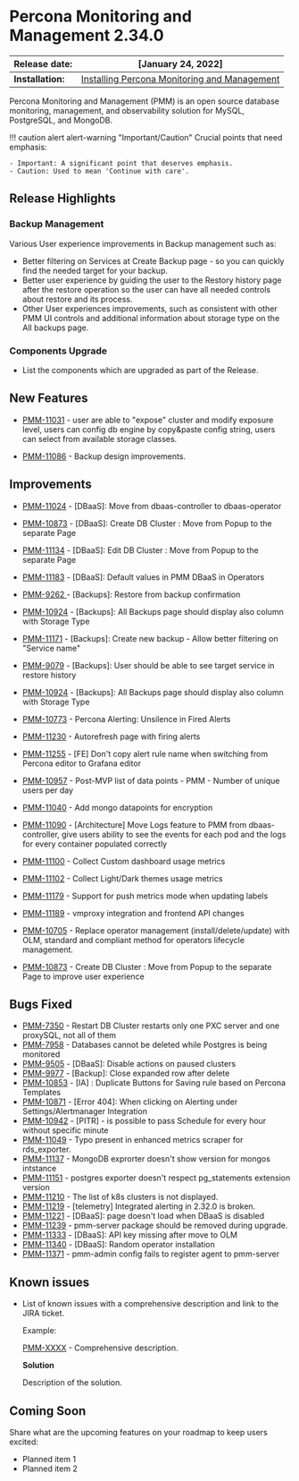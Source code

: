 
# Percona Monitoring and Management 2.34.0


| **Release date:** | [January 24, 2022]                                                                                    |
| ----------------- | ----------------------------------------------------------------------------------------------- |
| **Installation:** | [Installing Percona Monitoring and Management](https://www.percona.com/software/pmm/quickstart) |

Percona Monitoring and Management (PMM) is an open source database monitoring, management, and observability solution for MySQL, PostgreSQL, and MongoDB.

!!! caution alert alert-warning "Important/Caution"
    Crucial points that need emphasis:

    - Important: A significant point that deserves emphasis.
    - Caution: Used to mean 'Continue with care'.


## Release Highlights

### Backup Management
Various User experience improvements in Backup management such as:
- Better filtering on Services at Create Backup page - so you can quickly find the needed target for your backup.
- Better user experience by guiding the user to the Restory history page after the restore operation so the user can have all needed controls about restore and its process. 
- Other User experiences improvements, such as consistent with other PMM UI controls and additional information about storage type on the All backups page. 


### Components Upgrade
- List the components which are upgraded as part of the Release.

## New Features

    

- [PMM-11031](https://jira.percona.com/browse/PMM-11031) - user are able to "expose" cluster and modify exposure level, users can config db engine by copy&paste config string, users can select from available storage classes.

- [PMM-11086](https://jira.percona.com/browse/PMM-11086) - Backup design improvements.


## Improvements

- [PMM-11024](https://jira.percona.com/browse/PMM-11024) - [DBaaS]: Move from dbaas-controller to dbaas-operator
- [PMM-10873](https://jira.percona.com/browse/PMM-10873) - [DBaaS]: Create DB Cluster : Move from Popup to the separate Page
- [PMM-11134](https://jira.percona.com/browse/PMM-11134) - [DBaaS]: Edit DB Cluster : Move from Popup to the separate Page
- [PMM-11183](https://jira.percona.com/browse/PMM-11183) - [DBaaS]: Default values in PMM DBaaS in Operators
- [PMM-9262 ](https://jira.percona.com/browse/PMM-9262 ) - [Backups]: Restore from backup confirmation
- [PMM-10924](https://jira.percona.com/browse/PMM-10924) - [Backups]: All Backups page should display also column with Storage Type
- [PMM-11171](https://jira.percona.com/browse/PMM-11171) - [Backups]: Create new backup - Allow better filtering on "Service name"
- [PMM-9079](https://jira.percona.com/browse/PMM-9079) -   [Backups]: User should be able to see target service in restore history
- [PMM-10924](https://jira.percona.com/browse/PMM-10924) - [Backups]: All Backups page should display also column with Storage Type
- [PMM-10773](https://jira.percona.com/browse/PMM-10773) - Percona Alerting: Unsilence in Fired Alerts
- [PMM-11230](https://jira.percona.com/browse/PMM-11230) - Autorefresh page with firing alerts
- [PMM-11255](https://jira.percona.com/browse/PMM-11255) - [FE] Don't copy alert rule name when switching from Percona editor to Grafana editor

- [PMM-10957](https://jira.percona.com/browse/PMM-10957) - Post-MVP list of data points - PMM - Number of unique users per day
- [PMM-11040](https://jira.percona.com/browse/PMM-11040) - Add mongo datapoints for encryption
- [PMM-11090](https://jira.percona.com/browse/PMM-11090) - [Architecture] Move Logs feature to PMM from dbaas-controller, give users ability to see the events for each pod and the logs for every container populated correctly
- [PMM-11100](https://jira.percona.com/browse/PMM-11100) - Collect Custom dashboard usage metrics
- [PMM-11102](https://jira.percona.com/browse/PMM-11102) - Collect Light/Dark themes usage metrics
- [PMM-11179](https://jira.percona.com/browse/PMM-11179) - Support for push metrics mode when updating labels
- [PMM-11189](https://jira.percona.com/browse/PMM-11189) - vmproxy integration and frontend API changes
- [PMM-10705](https://jira.percona.com/browse/PMM-10705) -  Replace operator management (install/delete/update) with OLM, standard and compliant method for operators lifecycle management.
- [PMM-10873](https://jira.percona.com/browse/PMM-10873) - Create DB Cluster : Move from Popup to the separate Page to improve user experience

## Bugs Fixed

- [PMM-7350](https://jira.percona.com/browse/PMM-7350)  - Restart DB Cluster restarts only one PXC server and one proxySQL, not all of them
- [PMM-7958](https://jira.percona.com/browse/PMM-7958) - Databases cannot be deleted while Postgres is being monitored
- [PMM-9505](https://jira.percona.com/browse/PMM-9505) - [DBaaS]: Disable actions on paused clusters
- [PMM-9977](https://jira.percona.com/browse/PMM-9505) - [Backup]: Close expanded row after delete
- [PMM-10853](https://jira.percona.com/browse/PMM-10853) - [IA] : Duplicate Buttons for Saving rule based on Percona Templates
- [PMM-10871](https://jira.percona.com/browse/PMM-10871) - [Error 404]: When clicking on Alerting under Settings/Alertmanager Integration
- [PMM-10942](https://jira.percona.com/browse/PMM-10942) - [PITR] - is possible to pass Schedule for every hour without specific minute
- [PMM-11049](https://jira.percona.com/browse/PMM-11049) - Typo present in enhanced metrics scraper for rds_exporter.
- [PMM-11137](https://jira.percona.com/browse/PMM-11137) - MongoDB exprorter doesn't show version for mongos intstance
- [PMM-11151](https://jira.percona.com/browse/PMM-11151) - postgres exporter doesn't respect pg_statements extension version
- [PMM-11210](https://jira.percona.com/browse/PMM-11210) - The list of k8s clusters is not displayed.
- [PMM-11219](https://jira.percona.com/browse/PMM-11219) - [telemetry] Integrated alerting in 2.32.0 is broken.
- [PMM-11221](https://jira.percona.com/browse/PMM-11221) - [DBaaS]: page doesn't load when DBaaS is disabled
- [PMM-11239](https://jira.percona.com/browse/PMM-11239) - pmm-server package should be removed during upgrade.
- [PMM-11333](https://jira.percona.com/browse/PMM-11333) - [DBaaS]: API key missing after move to OLM
- [PMM-11340](https://jira.percona.com/browse/PMM-11340) - [DBaaS]: Random operator installation
- [PMM-11371](https://jira.percona.com/browse/PMM-11371) - pmm-admin config fails to register agent to pmm-server




## Known issues

- ​List of known issues with a  comprehensive description and link to the JIRA ticket.

    Example:

    [PMM-XXXX](https://jira.percona.com/browse/PMM-XXXX) - Comprehensive description.


    **Solution**

    Description of the solution.


## Coming Soon

  Share what are the upcoming features on your roadmap to keep users excited:

- Planned item 1
- Planned item 2
